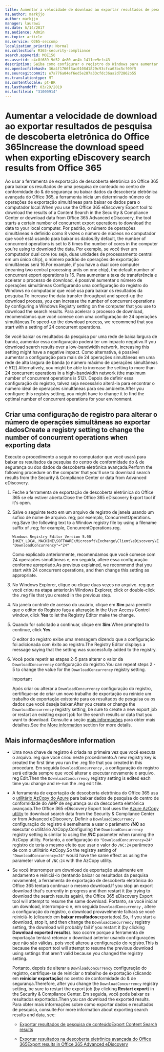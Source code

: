 ```yaml
---
title: Aumentar a velocidade de download ao exportar resultados de pesquisa de descoberta eletrônica do Office 365
ms.author: markjjo
author: markjjo
manager: laurawi
ms.date: 6/14/2017
ms.audience: Admin
ms.topic: article
ms.service: O365-seccomp
localization_priority: Normal
ms.collection: M365-security-compliance
search.appverid: MOE150
ms.assetid: c4c8f689-9d52-4e80-ae4b-1411ee9efc43
description: Saiba como configurar o registro do Windows para aumentar a taxa de transferência de dados ao baixar os resultados da pesquisa e pesquisar dados do centro de conformidade e descoberta eletrônica avançada do & de segurança no Office 365.
ms.openlocfilehash: 36a4f1766f3ac0108d1829c93cfca63bc5cf09f5
ms.sourcegitcommit: e7a776a04ef6ed5e287a33cfdc36aa2d72862b55
ms.translationtype: MT
ms.contentlocale: pt-BR
ms.lasthandoff: 03/29/2019
ms.locfileid: "31000914"
---
```

# <a name="increase-the-download-speed-when-exporting-ediscovery-search-results-from-office-365"></a><span data-ttu-id="0733e-103">Aumentar a velocidade de download ao exportar resultados de pesquisa de descoberta eletrônica do Office 365</span><span class="sxs-lookup"><span data-stu-id="0733e-103">Increase the download speed when exporting eDiscovery search results from Office 365</span></span>

<span data-ttu-id="0733e-104">Ao usar a ferramenta de exportação de descoberta eletrônica do Office 365 para baixar os resultados de uma pesquisa de conteúdo no centro de conformidade do & de segurança ou baixar dados da descoberta eletrônica avançada do Office 365, a ferramenta inicia um determinado número de operações de exportação simultâneas para baixar os dados para o computador local.</span><span class="sxs-lookup"><span data-stu-id="0733e-104">When you use the Office 365 eDiscovery Export tool to download the results of a Content Search in the Security & Compliance Center or download data from Office 365 Advanced eDiscovery, the tool starts a certain number of concurrent export operations to download the data to your local computer.</span></span> <span data-ttu-id="0733e-105">Por padrão, o número de operações simultâneas é definido como 8 vezes o número de núcleos no computador que você está usando para baixar os dados.</span><span class="sxs-lookup"><span data-stu-id="0733e-105">By default, the number of concurrent operations is set to 8 times the number of cores in the computer you're using to download the data.</span></span> <span data-ttu-id="0733e-106">Por exemplo, se você tiver um computador dual core (ou seja, duas unidades de processamento central em um único chip), o número padrão de operações de exportação simultâneas será 16.</span><span class="sxs-lookup"><span data-stu-id="0733e-106">For example, if you have a dual core computer (meaning two central processing units on one chip), the default number of concurrent export operations is 16.</span></span> <span data-ttu-id="0733e-107">Para aumentar a taxa de transferência e acelerar o processo de download, é possível aumentar o número de operações simultâneas Configurando uma configuração do registro do Windows no computador que você usa para baixar os resultados da pesquisa.</span><span class="sxs-lookup"><span data-stu-id="0733e-107">To increase the data transfer throughput and speed-up the download process, you can increase the number of concurrent operations by configuring a Windows Registry setting on the computer that you use to download the search results.</span></span> <span data-ttu-id="0733e-108">Para acelerar o processo de download, recomendamos que você comece com uma configuração de 24 operações simultâneas.</span><span class="sxs-lookup"><span data-stu-id="0733e-108">To speed-up the download process, we recommend that you start with a setting of 24 concurrent operations.</span></span>
  
<span data-ttu-id="0733e-109">Se você baixar os resultados da pesquisa por uma rede de baixa largura de banda, aumentar essa configuração poderá ter um impacto negativo.</span><span class="sxs-lookup"><span data-stu-id="0733e-109">If you download search results over a low-bandwidth network, increasing this setting might have a negative impact.</span></span> <span data-ttu-id="0733e-110">Como alternativa, é possível aumentar a configuração para mais de 24 operações simultâneas em uma rede de alta largura de banda (o número máximo de operações simultâneas é 512).</span><span class="sxs-lookup"><span data-stu-id="0733e-110">Alternatively, you might be able to increase the setting to more than 24 concurrent operations in a high-bandwidth network (the maximum number of concurrent operations is 512).</span></span> <span data-ttu-id="0733e-111">Depois de definir essa configuração do registro, talvez seja necessário alterá-la para encontrar o número ideal de operações simultâneas para seu ambiente.</span><span class="sxs-lookup"><span data-stu-id="0733e-111">After you configure this registry setting, you might have to change it to find the optimal number of concurrent operations for your environment.</span></span>
  
## <a name="create-a-registry-setting-to-change-the-number-of-concurrent-operations-when-exporting-data"></a><span data-ttu-id="0733e-112">Criar uma configuração de registro para alterar o número de operações simultâneas ao exportar dados</span><span class="sxs-lookup"><span data-stu-id="0733e-112">Create a registry setting to change the number of concurrent operations when exporting data</span></span>

<span data-ttu-id="0733e-113">Execute o procedimento a seguir no computador que você usará para baixar os resultados da pesquisa do centro de conformidade do & de segurança ou dos dados da descoberta eletrônica avançada.</span><span class="sxs-lookup"><span data-stu-id="0733e-113">Perform the following procedure on the computer that you'll use to download search results from the Security & Compliance Center or data from Advanced eDiscovery.</span></span>
  
1. <span data-ttu-id="0733e-114">Feche a ferramenta de exportação de descoberta eletrônica do Office 365 se ela estiver aberta.</span><span class="sxs-lookup"><span data-stu-id="0733e-114">Close the Office 365 eDiscovery Export tool if it's open.</span></span> 
    
2. <span data-ttu-id="0733e-115">Salve o seguinte texto em um arquivo de registro de janela usando um sufixo de nome de arquivo. reg; por exemplo, ConcurrentOperations. reg.</span><span class="sxs-lookup"><span data-stu-id="0733e-115">Save the following text to a Window registry file by using a filename suffix of .reg; for example, ConcurrentOperations.reg.</span></span> 
    
    ```
    Windows Registry Editor Version 5.00
    [HKEY_LOCAL_MACHINE\SOFTWARE\Microsoft\Exchange\Client\eDiscovery\ExportTool]
    "DownloadConcurrency"="24"
    ```

    <span data-ttu-id="0733e-116">Como explicado anteriormente, recomendamos que você comece com 24 operações simultâneas e, em seguida, altere essa configuração conforme apropriado.</span><span class="sxs-lookup"><span data-stu-id="0733e-116">As previous explained, we recommend that you start with 24 concurrent operations, and then change this setting as appropriate.</span></span>
    
3. <span data-ttu-id="0733e-117">No Windows Explorer, clique ou clique duas vezes no arquivo. reg que você criou na etapa anterior.</span><span class="sxs-lookup"><span data-stu-id="0733e-117">In Windows Explorer, click or double-click the .reg file that you created in the previous step.</span></span>
    
4. <span data-ttu-id="0733e-118">Na janela controle de acesso do usuário, clique em **Sim** para permitir que o editor do Registro faça a alteração.</span><span class="sxs-lookup"><span data-stu-id="0733e-118">In the User Access Control window, click **Yes** to let the Registry Editor make the change.</span></span> 
    
5. <span data-ttu-id="0733e-119">Quando for solicitado a continuar, clique em **Sim**.</span><span class="sxs-lookup"><span data-stu-id="0733e-119">When prompted to continue, click **Yes**.</span></span>
    
    <span data-ttu-id="0733e-120">O editor do registro exibe uma mensagem dizendo que a configuração foi adicionada com êxito ao registro.</span><span class="sxs-lookup"><span data-stu-id="0733e-120">The Registry Editor displays a message saying that the setting was successfully added to the registry.</span></span>
    
6. <span data-ttu-id="0733e-121">Você pode repetir as etapas 2-5 para alterar o valor da `DownloadConcurrency` configuração do registro.</span><span class="sxs-lookup"><span data-stu-id="0733e-121">You can repeat steps 2 - 5 to change the value for the  `DownloadConcurrency` registry setting.</span></span> 
    
    > [!IMPORTANT]
    > <span data-ttu-id="0733e-122">Após criar ou alterar a `DownloadConcurrency` configuração do registro, certifique-se de criar um novo trabalho de exportação ou reinicie um trabalho de exportação existente para os resultados de pesquisa ou os dados que você deseja baixar.</span><span class="sxs-lookup"><span data-stu-id="0733e-122">After you create or change the  `DownloadConcurrency` registry setting, be sure to create a new export job or restart an existing export job for the search results or data that you want to download.</span></span> <span data-ttu-id="0733e-123">Consulte a seção [mais informações](#more-information) para obter mais detalhes.</span><span class="sxs-lookup"><span data-stu-id="0733e-123">See the [More information](#more-information) section for more details.</span></span> 
  
## <a name="more-information"></a><span data-ttu-id="0733e-124">Mais informações</span><span class="sxs-lookup"><span data-stu-id="0733e-124">More information</span></span>

- <span data-ttu-id="0733e-125">Uma nova chave de registro é criada na primeira vez que você executa o arquivo. reg que você criou neste procedimento.</span><span class="sxs-lookup"><span data-stu-id="0733e-125">A new registry key is created the first time you run the .reg file that you created in this procedure.</span></span> <span data-ttu-id="0733e-126">Em seguida `DownloadConcurrency` , a configuração do registro será editada sempre que você alterar e executar novamente o arquivo. reg Edit.</span><span class="sxs-lookup"><span data-stu-id="0733e-126">Then the  `DownloadConcurrency` registry setting is edited each time you change and re-run the .reg edit file.</span></span> 
    
- <span data-ttu-id="0733e-127">A ferramenta de exportação de descoberta eletrônica do Office 365 usa o [utilitário AzCopy do Azure](https://go.microsoft.com/fwlink/?linkid=849949) para baixar dados de pesquisa do centro de conformidade do _AMP_ de segurança ou da descoberta eletrônica avançada.</span><span class="sxs-lookup"><span data-stu-id="0733e-127">The Office 365 eDiscovery Export tool uses the [Azure AzCopy utility](https://go.microsoft.com/fwlink/?linkid=849949) to download search data from the Security & Compliance Center or from Advanced eDiscovery.</span></span> <span data-ttu-id="0733e-128">Definir a `DownloadConcurrency` configuração do registro é semelhante a usar o parâmetro **/NC** ao executar o utilitário AzCopy.</span><span class="sxs-lookup"><span data-stu-id="0733e-128">Configuring the  `DownloadConcurrency` registry setting is similar to using the **/NC** parameter when running the AzCopy utility.</span></span> <span data-ttu-id="0733e-129">Portanto, a configuração do `"DownloadConcurrency=24"` registro de teria o mesmo efeito que usar o valor do `/NC:24` parâmetro de com o utilitário AzCopy.</span><span class="sxs-lookup"><span data-stu-id="0733e-129">So the registry setting of  `"DownloadConcurrency=24"` would have the same effect as using the parameter value of  `/NC:24` with the AzCopy utility.</span></span> 
    
- <span data-ttu-id="0733e-130">Se você interromper um download de exportação atualmente em andamento e reiniciá-lo (tentando baixar os resultados da pesquisa novamente), a ferramenta de exportação de descoberta eletrônica do Office 365 tentará continuar o mesmo download.</span><span class="sxs-lookup"><span data-stu-id="0733e-130">If you stop an export download that's currently in progress and then restart it (by trying to download the search results again), the Office 365 eDiscovery Export tool will attempt to resume the same download.</span></span> <span data-ttu-id="0733e-131">Portanto, se você iniciar um download, interrompa-o e, em seguida `DownloadConcurrency` , altere a configuração do registro, o download provavelmente falhará se você reiniciá-lo (clicando em **baixar resultados**exportados).</span><span class="sxs-lookup"><span data-stu-id="0733e-131">So, if you start a download, stop it, and then change the  `DownloadConcurrency` registry setting, the download will probably fail if you restart it (by clicking **Download exported results**).</span></span> <span data-ttu-id="0733e-132">Isso ocorre porque a ferramenta de exportação tentará retomar o download anterior usando configurações que não são válidas, pois você alterou a configuração do registro.</span><span class="sxs-lookup"><span data-stu-id="0733e-132">This is because the export tool will attempt to resume the previous download using settings that aren't valid because you changed the registry setting.</span></span>
    
    <span data-ttu-id="0733e-133">Portanto, depois de alterar a `DownloadConcurrency` configuração do registro, certifique-se de reiniciar o trabalho de exportação (clicando em **reiniciar exportação**) no centro de conformidade do & de segurança.</span><span class="sxs-lookup"><span data-stu-id="0733e-133">Therefore, after you change the  `DownloadConcurrency` registry setting, be sure to restart the export job (by clicking **Restart export**) in the Security & Compliance Center.</span></span> <span data-ttu-id="0733e-134">Em seguida, você pode baixar os resultados exportados.</span><span class="sxs-lookup"><span data-stu-id="0733e-134">Then you can download the exported results.</span></span> <span data-ttu-id="0733e-135">Para obter mais informações sobre como exportar dados e resultados de pesquisa, consulte:</span><span class="sxs-lookup"><span data-stu-id="0733e-135">For more information about exporting search results and data, see:</span></span>
    
  - [<span data-ttu-id="0733e-136">Exportar resultados de pesquisa de conteúdo</span><span class="sxs-lookup"><span data-stu-id="0733e-136">Export Content Search results</span></span>](export-search-results.md)
    
  - [<span data-ttu-id="0733e-137">Exportar resultados na descoberta eletrônica avançada do Office 365</span><span class="sxs-lookup"><span data-stu-id="0733e-137">Export results in Office 365 Advanced eDiscovery</span></span>](export-results-in-advanced-ediscovery.md)
    
